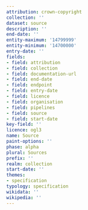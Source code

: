 ```yaml
---
attribution: crown-copyright
collection: ''
dataset: source
description: ''
end-date: ''
entity-maximum: '14799999'
entity-minimum: '14700000'
entry-date: ''
fields:
- field: attribution
- field: collection
- field: documentation-url
- field: end-date
- field: endpoint
- field: entry-date
- field: licence
- field: organisation
- field: pipelines
- field: source
- field: start-date
key-field: ''
licence: ogl3
name: Source
paint-options: ''
phase: alpha
plural: Sources
prefix: ''
realm: collection
start-date: ''
themes:
- specification
typology: specification
wikidata: ''
wikipedia: ''
---
```

